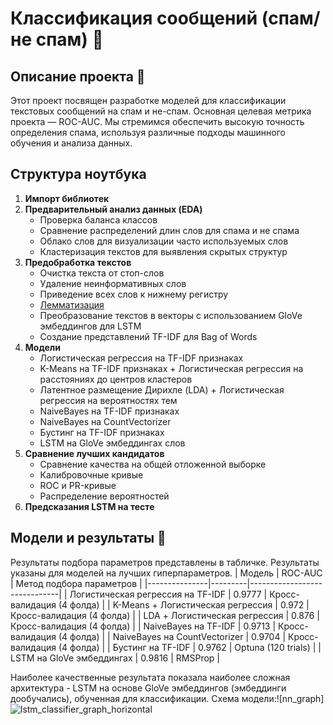 # Классификация сообщений (спам/не спам) 📧

## Описание проекта 📎
Этот проект посвящен разработке моделей для классификации текстовых сообщений на спам и не-спам. Основная целевая метрика проекта — ROC-AUC. Мы стремимся обеспечить высокую точность определения спама, используя различные подходы машинного обучения и анализа данных.

## Структура ноутбука
1. **Импорт библиотек**
2. **Предварительный анализ данных (EDA)**
   - Проверка баланса классов
   - Сравнение распределений длин слов для спама и не спама
   - Облако слов для визуализации часто используемых слов
   - Кластеризация текстов для выявления скрытых структур
3. **Предобработка текстов**
   - Очистка текста от стоп-слов
   - Удаление неинформативных слов
   - Приведение всех слов к нижнему регистру
   - [Лемматизация](https://ru.wikipedia.org/wiki/Лемматизация)
   - Преобразование текстов в векторы с использованием GloVe эмбеддингов для LSTM
   - Создание представлений TF-IDF для Bag of Words
4. **Модели**
   - Логистическая регрессия на TF-IDF признаках
   - K-Means на TF-IDF признаках + Логистическая регрессия на расстояниях до центров кластеров
   - Латентное размещение Дирихле (LDA) + Логистическая регрессия на вероятностях тем
   - NaiveBayes на TF-IDF признаках
   - NaiveBayes на CountVectorizer
   - Бустинг на TF-IDF признаках
   - LSTM на GloVe эмбеддингах слов
5. **Сравнение лучших кандидатов**
   - Сравнение качества на общей отложенной выборке
   - Калибровочные кривые
   - ROC и PR-кривые
   - Распределение вероятностей
6. **Предсказания LSTM на тесте**

## Модели и результаты 🧪
Результаты подбора параметров представлены в табличке. Результаты указаны для моделей на лучших гиперпараметров.
| Модель        | ROC-AUC | Метод подбора параметров     |
|---------------|---------|------------------------------|
| Логистическая регрессия на TF-IDF | 0.9777  | Кросс-валидация (4 фолда)   |
| K-Means + Логистическая регрессия | 0.972   | Кросс-валидация (4 фолда)   |
| LDA + Логистическая регрессия     | 0.876   | Кросс-валидация (4 фолда)   |
| NaiveBayes на TF-IDF              | 0.9713  | Кросс-валидация (4 фолда)   |
| NaiveBayes на CountVectorizer     | 0.9704  | Кросс-валидация (4 фолда)   |
| Бустинг на TF-IDF                 | 0.9762  | Optuna (120 trials)         |
| LSTM на GloVe эмбеддингах         | 0.9816  | RMSProp                     |

Наиболее качественные результата показала наиболее сложная архитектура - LSTM на основе GloVe эмбеддингов (эмбеддинги дообучались), обученная для классификации. 
Схема модели:![nn_graph]![lstm_classifier_graph_horizontal](https://github.com/aapetukhov/Spam-Messages-Detection/assets/112823527/33514d73-b983-490e-8d7e-c487912b23e9)

